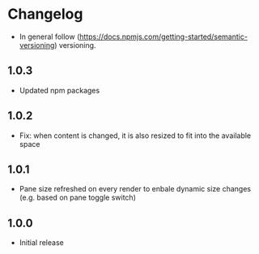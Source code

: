 # Changelog

* In general follow (https://docs.npmjs.com/getting-started/semantic-versioning) versioning.

## <next>

## 1.0.3
* Updated npm packages

## 1.0.2
* Fix: when content is changed, it is also resized to fit into the available space

## 1.0.1
* Pane size refreshed on every render to enbale dynamic size changes (e.g. based on pane toggle switch)

## 1.0.0
* Initial release

